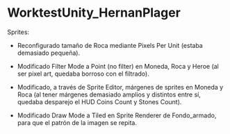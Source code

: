 # WorktestUnity_HernanPlager

Sprites: 

- Reconfigurado tamaño de Roca mediante Pixels Per Unit (estaba demasiado pequeña).

- Modificado Filter Mode a Point (no filter) en Moneda, Roca y Heroe (al ser pixel art, quedaba borroso con el filtrado).

- Modificado, a través de Sprite Editor, márgenes de sprites en Moneda y Roca (al tener márgenes demasiado amplios y distintos entre sí, quedaba desparejo el HUD Coins Count y Stones Count). 

- Modificado Draw Mode a Tiled en Sprite Renderer de Fondo_armado, para que el patrón de la imagen se repita.




